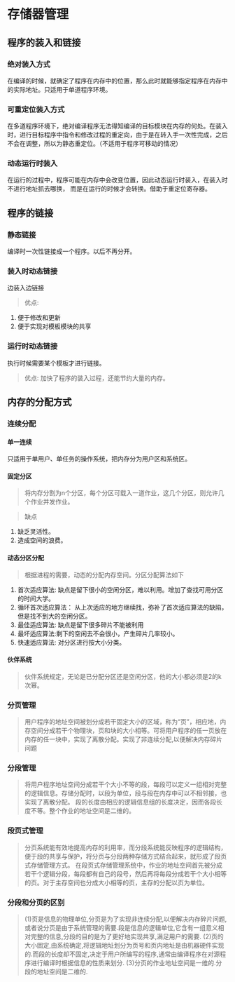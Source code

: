 # 存储器管理
## 程序的装入和链接
### 绝对装入方式
在编译的时候，就确定了程序在内存中的位置，那么此时就能够指定程序在内存中的实际地址。只适用于单道程序环境。
### 可重定位装入方式
在多道程序环境下，绝对编译程序无法得知编译的目标模块在内存的何处。在装入时，进行目标程序中指令和修改过程的重定向，由于是在转入手一次性完成，之后不会在调整，所以为静态重定位。（<span color="red">不适用于程序可移动的情况</span>）
### 动态运行时装入
在运行的过程中，程序可能在内存中会改变位置，因此动态运行时装入，在装入时不进行地址抓去哪换， 而是在运行的时候才会转换。借助于重定位寄存器。

## 程序的链接
### 静态链接
编译时一次性链接成一个程序。以后不再分开。
### 装入时动态链接
边装入边链接
> 优点:
1. 便于修改和更新
2. 便于实现对模板模块的共享
### 运行时动态链接
执行时候需要某个模板才进行链接。
> 优点: 加快了程序的装入过程，还能节约大量的内存。

## 内存的分配方式
### 连续分配
#### 单一连续
只适用于单用户、单任务的操作系统，把内存分为用户区和系统区。

#### 固定分区
> 将内存分割为n个分区，每个分区可载入一道作业，这几个分区，则允许几个作业并发作业。

> 缺点
1. 缺乏灵活性。
2. 造成空间的浪费。

#### 动态分区分配
> 根据进程的需要，动态的分配内存空间。分区分配算法如下
1. 首次适应算法: 缺点是留下很小的空闲分区，难以利用。增加了查找可用分区的时间大学。
2. 循环首次适应算法： 从上次适应的地方继续找，弥补了首次适应算法的缺陷，但是找不到大的空闲分区。
3. 最佳适应算法: 缺点是留下很多碎片不能被利用
4. 最坏适应算法:剩下的空闲去不会很小，产生碎片几率较小。
5. 快速适应算法: 对分区进行按大小分类。

#### 伙伴系统
> 伙伴系统规定，无论是已分配分区还是空闲分区，他的大小都必须是2的k次幂。 

### 分页管理
> 用户程序的地址空间被划分成若干固定大小的区域，称为“页”，相应地，内存空间分成若干个物理块，页和块的大小相等。可将用户程序的任一页放在内存的任一块中，实现了离散分配。实现了非连续分配,以便解决内存碎片问题

### 分段管理
> 将用户程序地址空间分成若干个大小不等的段，每段可以定义一组相对完整的逻辑信息。存储分配时，以段为单位，段与段在内存中可以不相邻接，也实现了离散分配。
段的长度由相应的逻辑信息组的长度决定，因而各段长度不等。整个作业的地址空间是二维的。

### 段页式管理
> 分页系统能有效地提高内存的利用率，而分段系统能反映程序的逻辑结构，便于段的共享与保护，将分页与分段两种存储方式结合起来，就形成了段页式存储管理方式。
在段页式存储管理系统中，作业的地址空间首先被分成若干个逻辑分段，每段都有自己的段号，然后再将每段分成若干个大小相等的页。对于主存空间也分成大小相等的页，主存的分配以页为单位。

### 分段和分页的区别
> (1)页是信息的物理单位,分页是为了实现非连续分配,以便解决内存碎片问题,或者说分页是由于系统管理的需要.段是信息的逻辑单位,它含有一组意义相对完整的信息,分段的目的是为了更好地实现共享,满足用户的需要.
(2)页的大小固定,由系统确定,将逻辑地址划分为页号和页内地址是由机器硬件实现的.而段的长度却不固定,决定于用户所编写的程序,通常由编译程序在对源程序进行编译时根据信息的性质来划分.
(3)分页的作业地址空间是一维的.分段的地址空间是二维的.
